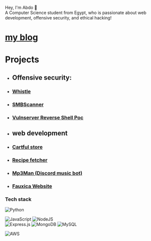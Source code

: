 Hey, I'm Abdo 👋  <br>A Computer Science student from Egypt, who is passionate about web development, offensive security, and ethical hacking!
  </a>
</div>  

# [ **my blog**](https://the-cyber-sentinel.gitbook.io/wiki/)

# Projects
- ## Offensive security:
-  ### [Whistle](https://github.com/abdomagdy0/Whistle) 


- ### [SMBScanner](https://github.com/abdomagdy0/smb-enum)
    



-  ### [Vulnserver Reverse Shell Poc](https://github.com/abdomagdy0/vulnserver-Reverse-shell)
  

- ## web development  


- ###  [Cartful store](https://github.com/abdomagdy0/Cartful)
  

- ###  [Recipe fetcher](https://github.com/abdomagdy0/Find-Recipe)


- ### [Mp3Man (Discord music bot)](https://github.com/abdomagdy0/music-bot)

- ### [Fauxica Website](https://github.com/abdomagdy0/Frontend-website)
    
### Tech stack
![Python](https://img.shields.io/badge/python-3670A0?style=for-the-badge&logo=python&logoColor=ffdd54)

![JavaScript](https://img.shields.io/badge/javascript-%23323330.svg?style=for-the-badge&logo=javascript&logoColor=%23F7DF1E)
![NodeJS](https://img.shields.io/badge/node.js-6DA55F?style=for-the-badge&logo=node.js&logoColor=white)                                                                                                                           
![Express.js](https://img.shields.io/badge/express.js-%23404d59.svg?style=for-the-badge&logo=express&logoColor=%2361DAFB)
![MongoDB](https://img.shields.io/badge/MongoDB-%234ea94b.svg?style=for-the-badge&logo=mongodb&logoColor=white)
![MySQL](https://img.shields.io/badge/mysql-4479A1.svg?style=for-the-badge&logo=mysql&logoColor=white)
 
![AWS](https://img.shields.io/badge/AWS-%23FF9900.svg?style=for-the-badge&logo=amazon-aws&logoColor=white)


</article>
  </div>
</div>

